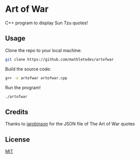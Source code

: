 # Art of War

C++ program to display Sun Tzu quotes!

## Usage

Clone the repo to your local machine:

```bash
git clone https://github.com/mathletedev/artofwar
```

Build the source code:

```bash
g++ -o artofwar artofwar.cpp
```

Run the program!

```bash
./artofwar
```

## Credits

Thanks to [iarobinson](https://github.com/iarobinson/theArtOfWar/blob/master/js/theArtOfWar.json) for the JSON file of The Art of War quotes

## License

[MIT](https://github.com/mathletedev/artofwar/blob/main/LICENSE)
